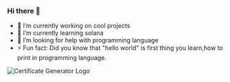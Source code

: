 ### Hi there 👋

- 🔭 I’m currently working on cool projects
- 🌱 I’m currently learning solana
- 🤔 I’m looking for help with programming language
- ⚡ Fun fact: Did you know that "hello world" is first thing you learn,how to print in programming language.



![Certificate Generator Logo]([https://www.google.com/url?sa=i&url=https%3A%2F%2Fwww.behance.net%2Fgallery%2F57515093%2FERROR-glitch-effect-GIF&psig=AOvVaw2VUaMYrpctIW1gzQg4MvAO&ust=1708598116338000&source=images&cd=vfe&opi=89978449&ved=0CBIQjRxqFwoTCKCxho-evIQDFQAAAAAdAAAAABAE](https://mir-s3-cdn-cf.behance.net/project_modules/max_1200/ab0c1e57515093.59d8c6eb16d19.gif)https://mir-s3-cdn-cf.behance.net/project_modules/max_1200/ab0c1e57515093.59d8c6eb16d19.gif
)
